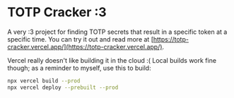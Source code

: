 # TOTP Cracker :3

A very :3 project for finding TOTP secrets that result in a specific token at a specific time. You can try it out and read more at [https://totp-cracker.vercel.app/](https://totp-cracker.vercel.app/).

Vercel really doesn't like building it in the cloud :( Local builds work fine though; as a reminder to myself, use this to build:

```bash
npx vercel build --prod
npx vercel deploy --prebuilt --prod
```
